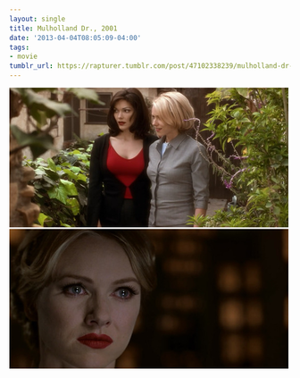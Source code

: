 ```yaml
---
layout: single
title: Mulholland Dr., 2001
date: '2013-04-04T08:05:09-04:00'
tags:
- movie
tumblr_url: https://rapturer.tumblr.com/post/47102338239/mulholland-dr-2001
---
```

![](/assets/img/tumblr_inline_mkqc87s8ym1qz4rgp.jpg) ![](/assets/img/tumblr_inline_mkqc8ecbox1qz4rgp.jpg)

